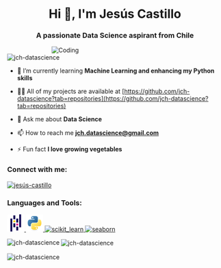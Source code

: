 
<h1 align="center">Hi 👋, I'm Jesús Castillo</h1>
<h3 align="center">A passionate Data Science aspirant from Chile</h3>
<img align="right" alt="Coding" width="400" src="https://framerusercontent.com/images/b1HF8AV9Ii9b9atLUpZ4LodPSY.gif">

<p align="left"> <img src="https://komarev.com/ghpvc/?username=jch-datascience&label=Profile%20views&color=0e75b6&style=flat" alt="jch-datascience" /> </p>

- 🌱 I’m currently learning **Machine Learning and enhancing my Python skills**

- 👨‍💻 All of my projects are available at [https://github.com/jch-datascience?tab=repositories](https://github.com/jch-datascience?tab=repositories)

- 💬 Ask me about **Data Science**

- 📫 How to reach me **jch.datascience@gmail.com**

- ⚡ Fun fact **I love growing vegetables**

<h3 align="left">Connect with me:</h3>
<p align="left">
<a href="https://linkedin.com/in/jesús-castillo" target="blank"><img align="center" src="https://raw.githubusercontent.com/rahuldkjain/github-profile-readme-generator/master/src/images/icons/Social/linked-in-alt.svg" alt="jesús-castillo" height="30" width="40" /></a>
</p>

<h3 align="left">Languages and Tools:</h3>
<p align="left"> <a href="https://pandas.pydata.org/" target="_blank" rel="noreferrer"> <img src="https://raw.githubusercontent.com/devicons/devicon/2ae2a900d2f041da66e950e4d48052658d850630/icons/pandas/pandas-original.svg" alt="pandas" width="40" height="40"/> </a> <a href="https://www.python.org" target="_blank" rel="noreferrer"> <img src="https://raw.githubusercontent.com/devicons/devicon/master/icons/python/python-original.svg" alt="python" width="40" height="40"/> </a> <a href="https://scikit-learn.org/" target="_blank" rel="noreferrer"> <img src="https://upload.wikimedia.org/wikipedia/commons/0/05/Scikit_learn_logo_small.svg" alt="scikit_learn" width="40" height="40"/> </a> <a href="https://seaborn.pydata.org/" target="_blank" rel="noreferrer"> <img src="https://seaborn.pydata.org/_images/logo-mark-lightbg.svg" alt="seaborn" width="40" height="40"/> </a> </p>

<p><img align="left" src="https://github-readme-stats.vercel.app/api/top-langs?username=jch-datascience&show_icons=true&locale=en&layout=compact" alt="jch-datascience" /></p>

<p>&nbsp;<img align="center" src="https://github-readme-stats.vercel.app/api?username=jch-datascience&show_icons=true&locale=en" alt="jch-datascience" /></p>

<p><img align="center" src="https://github-readme-streak-stats.herokuapp.com/?user=jch-datascience&" alt="jch-datascience" /></p>
